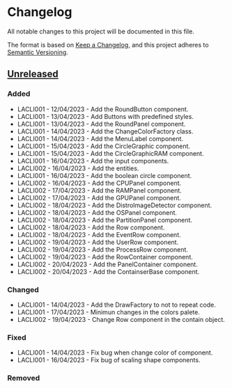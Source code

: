 # Changelog
All notable changes to this project will be documented in this file.

The format is based on [Keep a Changelog](https://keepachangelog.com/en/1.0.0/), and this project adheres to [Semantic Versioning](https://semver.org/spec/v2.0.0.html).

## [Unreleased]
### Added
- LACLI001 - 12/04/2023 - Add the RoundButton component.
- LACLI001 - 13/04/2023 - Add Buttons with predefined styles.
- LACLI001 - 13/04/2023 - Add the RoundPanel component.
- LACLI001 - 14/04/2023 - Add the ChangeColorFactory class.
- LACLI001 - 14/04/2023 - Add the MenuLabel component.
- LACLI001 - 15/04/2023 - Add the CircleGraphic component.
- LACLI001 - 15/04/2023 - Add the CircleGraphicRAM component.
- LACLI001 - 16/04/2023 - Add the input components.
- LACLI002 - 16/04/2023 - Add the entities.
- LACLI001 - 16/04/2023 - Add the boolean circle component.
- LACLI002 - 16/04/2023 - Add the CPUPanel component.
- LACLI002 - 17/04/2023 - Add the RAMPanel component.
- LACLI002 - 17/04/2023 - Add the GPUPanel component.
- LACLI002 - 18/04/2023 - Add the DistroImageDetector component.
- LACLI002 - 18/04/2023 - Add the OSPanel component.
- LACLI002 - 18/04/2023 - Add the PartitionPanel component.
- LACLI002 - 18/04/2023 - Add the Row component.
- LACLI002 - 18/04/2023 - Add the EventRow component.
- LACLI002 - 19/04/2023 - Add the UserRow component.
- LACLI002 - 19/04/2023 - Add the ProcessRow component.
- LACLI002 - 19/04/2023 - Add the RowContainer component.
- LACLI002 - 20/04/2023 - Add the PanelContainer component.
- LACLI002 - 20/04/2023 - Add the ContainserBase component.

### Changed
- LACLI001 - 14/04/2023 - Add the DrawFactory to not to repeat code.
- LACLI001 - 17/04/2023 - Minimun changes in the colors palete.
- LACLI002 - 19/04/2023 - Change Row component in the contain object.

### Fixed
- LACLI001 - 14/04/2023 - Fix bug when change color of component.
- LACLI001 - 16/04/2023 - Fix bug of scaling shape components.

### Removed

[Unreleased]: https://github.com/Lagatrix/Lagatrix-Client.git
